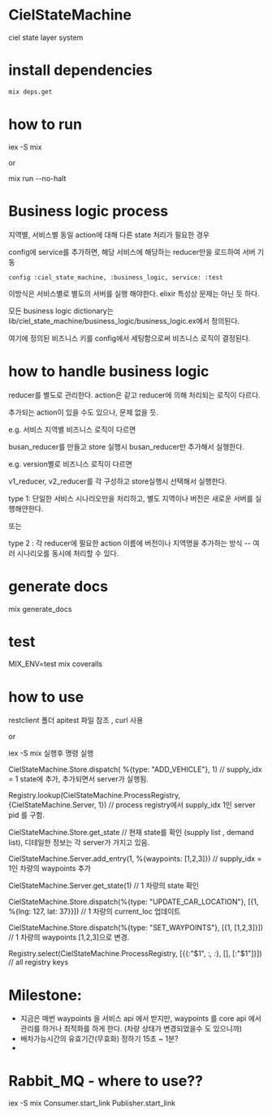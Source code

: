 # CielStateMachine

ciel state layer system

# install dependencies

```sh
mix deps.get
```

# how to run

iex -S mix

or

mix run --no-halt


# Business logic process

지역별, 서비스별 동일 action에 대해 다른 state 처리가 필요한 경우

config에 service를 추가하면, 해당 서비스에 해당하는 reducer만을 로드하여 서버 기동

```
config :ciel_state_machine, :business_logic, service: :test
```

이방식은 서비스별로 별도의 서버를 실행 해야한다. elixir 특성상 문제는 아닌 듯 하다.

모든 business logic dictionary는 lib/ciel_state_machine/business_logic/business_logic.ex에서 정의된다.

여기에 정의된 비즈니스 키를 config에서 세팅함으로써 비즈니스 로직이 결정된다.


# how to handle business logic

reducer를 별도로 관리한다. action은 같고 reducer에 의해 처리되는 로직이 다르다.

추가되는 action이 있을 수도 있으나, 문제 없을 듯.

e.g. 서비스 지역별 비즈니스 로직이 다르면

busan_reducer를 만들고 store 실행시 busan_reducer만 추가해서 실행한다.

e.g. version별로 비즈니스 로직이 다르면

v1_reducer, v2_reducer를 각 구성하고 store실행시 선택해서 실행한다.


type 1: 단일한 서비스 시나리오만을 처리하고, 별도 지역이나 버전은 새로운 서버를 실행해얀한다.

또는

type 2 : 각 reducer에 필요한 action 이름에 버전이나 지역명을 추가하는 방식 -- 여러 시나리오를 동시에 처리할 수 있다.


# generate docs

mix generate_docs


# test

MIX_ENV=test mix coveralls

# how to use

restclient 폴더 apitest 파일 참조 , curl 사용

or

iex -S mix 실행후 명령 실행

CielStateMachine.Store.dispatch( %{type: "ADD_VEHICLE"}, 1) // supply_idx = 1 state에 추가, 추가되면서 server가 실행됨.

Registry.lookup(CielStateMachine.ProcessRegistry, {CielStateMachine.Server, 1}) // process registry에서 supply_idx 1인 server pid 를 구함.

CielStateMachine.Store.get_state  // 현재 state를 확인 (supply list , demand list), 디테일한 정보는 각 server가 가지고 있음.

CielStateMachine.Server.add_entry(1, %{waypoints: [1,2,3]}) // supply_idx = 1인 차량의 waypoints 추가


CielStateMachine.Server.get_state(1) // 1 차량의 state 확인

CielStateMachine.Store.dispatch(%{type: "UPDATE_CAR_LOCATION"}, [{1, %{lng: 127, lat: 37}}]) // 1 차량의 current_loc 업데이트

CielStateMachine.Store.dispatch(%{type: "SET_WAYPOINTS"}, [{1, [1,2,3]}]) // 1 차량의 waypoints [1,2,3]으로 변경.

Registry.select(CielStateMachine.ProcessRegistry, [{{:"$1", :_, :_}, [], [:"$1"]}])  // all registry keys

# Milestone:
- 지금은 매번 waypoints 을 서비스 api 에서 받지만, waypoints 를 core api 에서 관리를 하거나 최적화를 하게 한다. (차량 상태가 변경되었을수 도 있으니까)
- 배차가능시간의 유효기간(무효화) 정하기 15초 ~ 1분?
-

# Rabbit_MQ - where to use?? 

iex -S mix
Consumer.start_link
Publisher.start_link
